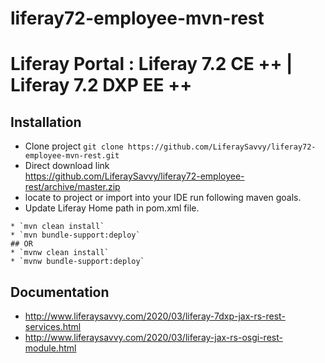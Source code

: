 # liferay72-employee-mvn-rest
# Liferay Portal : Liferay 7.2 CE ++ | Liferay 7.2 DXP EE ++
## Installation
* Clone project
`git clone https://github.com/LiferaySavvy/liferay72-employee-mvn-rest.git` 
* Direct download link   
https://github.com/LiferaySavvy/liferay72-employee-rest/archive/master.zip  
* locate to project or import into your IDE run following maven goals.  
* Update Liferay Home path in pom.xml file.
```
* `mvn clean install`
* `mvn bundle-support:deploy`  
## OR
* `mvnw clean install`
* `mvnw bundle-support:deploy` 
````
## Documentation 
* http://www.liferaysavvy.com/2020/03/liferay-7dxp-jax-rs-rest-services.html
* http://www.liferaysavvy.com/2020/03/liferay-jax-rs-osgi-rest-module.html 
